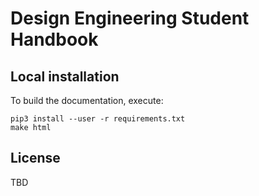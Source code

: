 # Design Engineering Student Handbook

## Local installation

To build the documentation, execute:

    pip3 install --user -r requirements.txt
    make html

## License

TBD

<!-- The source code and generated documents are licensed under the [Apache 2.0 license][apache-2.0].

[apache-2.0]: https://www.apache.org/licenses/LICENSE-2.0.html
[travis-status]: https://travis-ci.org/frankaemika/docs.svg?branch=master
[travis]: https://travis-ci.org/frankaemika/docs -->
